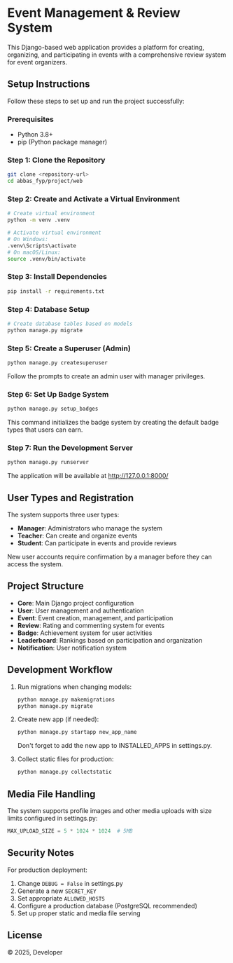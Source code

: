 

# Event Management & Review System

This Django-based web application provides a platform for creating, organizing, and participating in events with a comprehensive review system for event organizers.

## Setup Instructions

Follow these steps to set up and run the project successfully:

### Prerequisites

- Python 3.8+
- pip (Python package manager)

### Step 1: Clone the Repository

```bash
git clone <repository-url>
cd abbas_fyp/project/web
```

### Step 2: Create and Activate a Virtual Environment

```bash
# Create virtual environment
python -m venv .venv

# Activate virtual environment
# On Windows:
.venv\Scripts\activate
# On macOS/Linux:
source .venv/bin/activate
```

### Step 3: Install Dependencies

```bash
pip install -r requirements.txt
```

### Step 4: Database Setup

```bash
# Create database tables based on models
python manage.py migrate
```

### Step 5: Create a Superuser (Admin)

```bash
python manage.py createsuperuser
```
Follow the prompts to create an admin user with manager privileges.

### Step 6: Set Up Badge System

```bash
python manage.py setup_badges
```

This command initializes the badge system by creating the default badge types that users can earn.

### Step 7: Run the Development Server

```bash
python manage.py runserver
```

The application will be available at http://127.0.0.1:8000/

## User Types and Registration

The system supports three user types:
- **Manager**: Administrators who manage the system
- **Teacher**: Can create and organize events
- **Student**: Can participate in events and provide reviews

New user accounts require confirmation by a manager before they can access the system.

## Project Structure

- **Core**: Main Django project configuration
- **User**: User management and authentication
- **Event**: Event creation, management, and participation
- **Review**: Rating and commenting system for events
- **Badge**: Achievement system for user activities
- **Leaderboard**: Rankings based on participation and organization
- **Notification**: User notification system

## Development Workflow

1. Run migrations when changing models:
   ```bash
   python manage.py makemigrations
   python manage.py migrate
   ```

2. Create new app (if needed):
   ```bash
   python manage.py startapp new_app_name
   ```
   Don't forget to add the new app to INSTALLED_APPS in settings.py.

3. Collect static files for production:
   ```bash
   python manage.py collectstatic
   ```

## Media File Handling

The system supports profile images and other media uploads with size limits configured in settings.py:

```python
MAX_UPLOAD_SIZE = 5 * 1024 * 1024  # 5MB
```

## Security Notes

For production deployment:
1. Change `DEBUG = False` in settings.py
2. Generate a new `SECRET_KEY`
3. Set appropriate `ALLOWED_HOSTS`
4. Configure a production database (PostgreSQL recommended)
5. Set up proper static and media file serving

## License

© 2025, Developer
